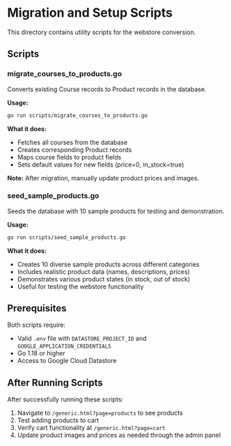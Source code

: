 # Migration and Setup Scripts

This directory contains utility scripts for the webstore conversion.

## Scripts

### migrate_courses_to_products.go
Converts existing Course records to Product records in the database.

**Usage:**
```bash
go run scripts/migrate_courses_to_products.go
```

**What it does:**
- Fetches all courses from the database
- Creates corresponding Product records
- Maps course fields to product fields
- Sets default values for new fields (price=0, in_stock=true)

**Note:** After migration, manually update product prices and images.

### seed_sample_products.go
Seeds the database with 10 sample products for testing and demonstration.

**Usage:**
```bash
go run scripts/seed_sample_products.go
```

**What it does:**
- Creates 10 diverse sample products across different categories
- Includes realistic product data (names, descriptions, prices)
- Demonstrates various product states (in stock, out of stock)
- Useful for testing the webstore functionality

## Prerequisites

Both scripts require:
- Valid `.env` file with `DATASTORE_PROJECT_ID` and `GOOGLE_APPLICATION_CREDENTIALS`
- Go 1.18 or higher
- Access to Google Cloud Datastore

## After Running Scripts

After successfully running these scripts:
1. Navigate to `/generic.html?page=products` to see products
2. Test adding products to cart
3. Verify cart functionality at `/generic.html?page=cart`
4. Update product images and prices as needed through the admin panel
